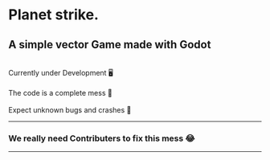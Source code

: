 <h1>Planet strike.</h1>
<h2>A simple vector Game made with Godot</h2>

<p>
<br>Currently under Development 🖥️ </br>
<br>The code is a complete mess 🧹 </br>
<br>Expect unknown bugs and crashes 🐞 </br>
</p> 

<hr><h3>We really need Contributers to fix this mess 😂 </h3></hr>
<hr></hr>
